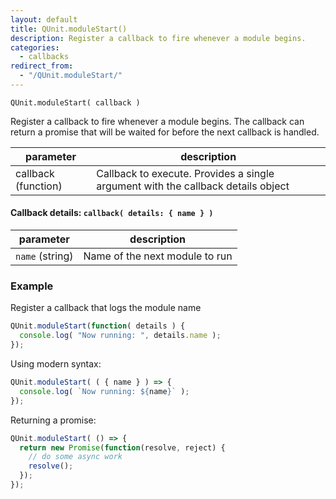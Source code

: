 ```yaml
---
layout: default
title: QUnit.moduleStart()
description: Register a callback to fire whenever a module begins.
categories:
  - callbacks
redirect_from:
  - "/QUnit.moduleStart/"
---
```


`QUnit.moduleStart( callback )`

Register a callback to fire whenever a module begins. The callback can return a promise that will be waited for before the next callback is handled.

| parameter | description |
|-----------|-------------|
| callback (function) | Callback to execute. Provides a single argument with the callback details object |

#### Callback details: `callback( details: { name } )`

| parameter | description |
|-----------|-------------|
| `name` (string) | Name of the next module to run |

### Example

Register a callback that logs the module name

```js
QUnit.moduleStart(function( details ) {
  console.log( "Now running: ", details.name );
});
```

Using modern syntax:

```js
QUnit.moduleStart( ( { name } ) => {
  console.log( `Now running: ${name}` );
});
```

Returning a promise:

```js
QUnit.moduleStart( () => {
  return new Promise(function(resolve, reject) {
    // do some async work
    resolve();
  });
});
```
